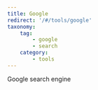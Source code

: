 ```yaml
---
title: Google
redirect: '/#/tools/google'
taxonomy:
    tag:
        - google
        - search
    category:
        - tools
---
```


Google search engine